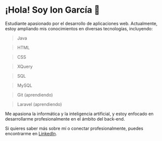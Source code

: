 # ¡Hola! Soy Ion García 👋

Estudiante apasionado por el desarrollo de aplicaciones web. Actualmente, estoy ampliando mis conocimientos en diversas tecnologías, incluyendo:

>Java

>HTML

>CSS

>XQuery

>SQL

>MySQL

>Git (aprendiendo)

>Laravel (aprendiendo)

Me apasiona la informática y la inteligencia artificial, y estoy enfocado en desarrollarme profesionalmente en el ámbito del back-end.

Si quieres saber más sobre mí o conectar profesionalmente, puedes encontrarme en [LinkedIn](https://www.linkedin.com/in/ion-garc%C3%ADa-rodr%C3%ADguez-b278502b4/).
